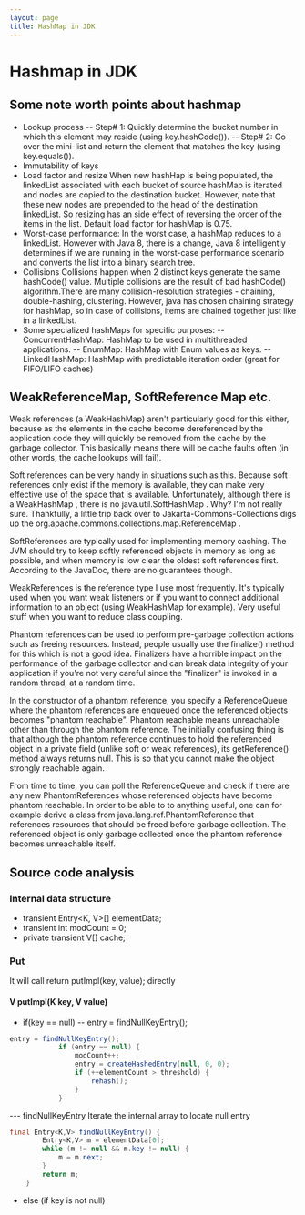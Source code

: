 ```yaml
---
layout: page
title: HashMap in JDK
---
```

# Hashmap in JDK
## Some note worth points about hashmap
- Lookup process
-- Step# 1: Quickly determine the bucket number in which this element may reside (using key.hashCode()).
-- Step# 2: Go over the mini-list and return the element that matches the key (using key.equals()).
- Immutability of keys
- Load factor and resize
When new hashHap is being populated, the linkedList associated with each bucket of source hashMap is iterated and nodes are copied to the destination bucket. However, note that these new nodes are prepended to the head of the destination linkedList. So resizing has an side effect of reversing the order of the items in the list. Default load factor for hashMap is 0.75.
- Worst-case performance:
In the worst case, a hashMap reduces to a linkedList.
However with Java 8, there is a change,
Java 8 intelligently determines if we are running in the worst-case performance scenario and converts the list into a binary search tree.
- Collisions
Collisions happen when 2 distinct keys generate the same hashCode() value. Multiple collisions are the result of bad hashCode() algorithm.There are many collision-resolution strategies - chaining, double-hashing, clustering.
However, java has chosen chaining strategy for hashMap, so in case of collisions, items are chained together just like in a linkedList.
- Some specialized hashMaps for specific purposes:
-- ConcurrentHashMap: HashMap to be used in multithreaded applications.
-- EnumMap: HashMap with Enum values as keys.
-- LinkedHashMap: HashMap with predictable iteration order (great for FIFO/LIFO caches)

## WeakReferenceMap, SoftReference Map etc.
Weak references (a WeakHashMap) aren't particularly good for this either, because as the elements in the cache become dereferenced by the application code they will quickly be removed from the cache by the garbage collector. This basically means there will be cache faults often (in other words, the cache lookups will fail).

Soft references can be very handy in situations such as this. Because soft references only exist if the memory is available, they can make very effective use of the space that is available. Unfortunately, although there is a WeakHashMap , there is no java.util.SoftHashMap . Why? I'm not really sure. Thankfully, a little trip back over to Jakarta-Commons-Collections digs up the org.apache.commons.collections.map.ReferenceMap .

SoftReferences are typically used for implementing memory caching. The JVM should try to keep softly referenced objects in memory as long as possible, and when memory is low clear the oldest soft references first. According to the JavaDoc, there are no guarantees though.

WeakReferences is the reference type I use most frequently. It's typically used when you want weak listeners or if you want to connect additional information to an object (using WeakHashMap for example). Very useful stuff when you want to reduce class coupling. 

Phantom references can be used to perform pre-garbage collection actions such as freeing resources. Instead, people usually use the finalize() method for this which is not a good idea. Finalizers have a horrible impact on the performance of the garbage collector and can break data integrity of your application if you're not very careful since the "finalizer" is invoked in a random thread, at a random time.

In the constructor of a phantom reference, you specify a ReferenceQueue where the phantom references are enqueued once the referenced objects becomes "phantom reachable". Phantom reachable means unreachable other than through the phantom reference. The initially confusing thing is that although the phantom reference continues to hold the referenced object in a private field (unlike soft or weak references), its getReference() method always returns null. This is so that you cannot make the object strongly reachable again.

From time to time, you can poll the ReferenceQueue and check if there are any new PhantomReferences whose referenced objects have become phantom reachable. In order to be able to to anything useful, one can for example derive a class from java.lang.ref.PhantomReference that references resources that should be freed before garbage collection. The referenced object is only garbage collected once the phantom reference becomes unreachable itself. 

## Source code analysis
### Internal data structure
- transient Entry<K, V>[] elementData;
- transient int modCount = 0;
- private transient V[] cache;

### Put
It will call return putImpl(key, value); directly

#### V putImpl(K key, V value) 
- if(key == null)
-- entry = findNullKeyEntry();
```java
entry = findNullKeyEntry();
            if (entry == null) {
                modCount++;
                entry = createHashedEntry(null, 0, 0);
                if (++elementCount > threshold) {
                    rehash();
                }
            }
```
--- findNullKeyEntry
Iterate the internal array to locate null entry
```java
final Entry<K,V> findNullKeyEntry() {
        Entry<K,V> m = elementData[0];
        while (m != null && m.key != null) {
            m = m.next;
        }
        return m;
    }
```
- else (if key is not null)
